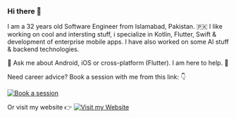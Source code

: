 ### Hi there 👋

I am a 32 years old Software Engineer from Islamabad, Pakistan. 🇵🇰 I like working on cool and intersting stuff, i specialize in Kotlin, Flutter, Swift & development of enterprise mobile apps. I have also worked on some AI stuff & backend technologies.

💬 Ask me about Android, iOS or cross-platform (Flutter). I am here to help. 🙇

Need career advice? Book a session with me from this link: 👇

[![Book a session](https://topmate.io/images/common/logo-icon.svg)](https://topmate.io/umair_adil)

Or visit my website 👉 [![Visit my Website](https://img1.wsimg.com/isteam/ip/9b17347f-d3bc-4533-8f5a-1f4630c0bfd1/logo_transparent.png)](https://umairadil.com)
